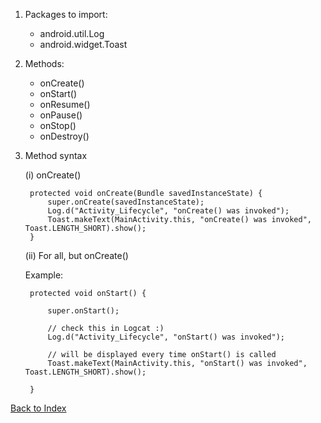 1. Packages to import:
    - android.util.Log
    - android.widget.Toast

2. Methods:
    - onCreate()
    - onStart()
    - onResume()
    - onPause()
    - onStop()
    - onDestroy()

3. Method syntax 

    (i) onCreate()
        
        protected void onCreate(Bundle savedInstanceState) {
            super.onCreate(savedInstanceState);
            Log.d("Activity_Lifecycle", "onCreate() was invoked");
            Toast.makeText(MainActivity.this, "onCreate() was invoked", Toast.LENGTH_SHORT).show();    
        }

    (ii) For all, but onCreate()
    
    Example:

        protected void onStart() {
            
            super.onStart();

            // check this in Logcat :)
            Log.d("Activity_Lifecycle", "onStart() was invoked"); 
            
            // will be displayed every time onStart() is called            
            Toast.makeText(MainActivity.this, "onStart() was invoked", Toast.LENGTH_SHORT).show();

        }

[Back to Index](../README.md)
